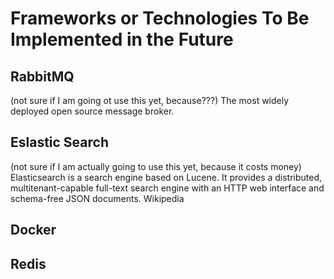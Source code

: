 # Frameworks or Technologies To Be Implemented in the Future

## RabbitMQ
(not sure if I am going ot use this yet, because???)
The most widely deployed open source message broker. 

## Eslastic Search
(not sure if I am actually going to use this yet, because it costs money)
Elasticsearch is a search engine based on Lucene. It provides a distributed, multitenant-capable full-text search engine with an HTTP web interface and schema-free JSON documents. Wikipedia

## Docker

## Redis
